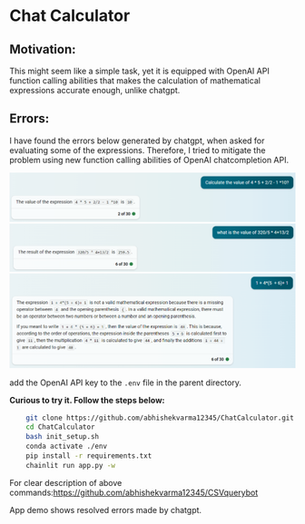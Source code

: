 # Chat Calculator

## Motivation:
This might seem like a simple task, yet it is equipped with OpenAI API function calling abilities that makes the calculation of mathematical expressions accurate enough, unlike chatgpt.

## Errors:
I have found the errors below generated by chatgpt, when asked for evaluating some of the expressions. Therefore, I tried to mitigate the problem using new function calling abilities of OpenAI chatcompletion API.

![Error1](assets/exp_eval_chatgpt.PNG)
![Error2](assets/another_exp.PNG)
![Error3](assets/mistake.PNG)

add the OpenAI API key to the `.env` file in the parent directory.

**Curious to try it. Follow the steps below:**
```bash
    git clone https://github.com/abhishekvarma12345/ChatCalculator.git
    cd ChatCalculator
    bash init_setup.sh
    conda activate ./env
    pip install -r requirements.txt
    chainlit run app.py -w
```

For clear description of above commands:https://github.com/abhishekvarma12345/CSVquerybot

App demo shows resolved errors made by chatgpt.


